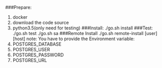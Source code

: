 ###Prepare:
1. docker
2. download the code source
3. python3.5(only need for testing)
###Install:
    ./go.sh install
###Test:
    ./go.sh test
    ./go.sh sa
###Remote Install
    ./go.sh remote-install [user] [host]
note: You have to provide the Environment variable:
1. POSTGRES_DATABASE
2. POSTGRES_USER
3. POSTGRES_PASSWORD
4. POSTGRES_URL

